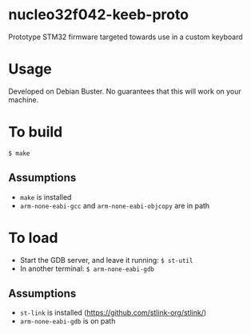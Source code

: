 # nucleo32f042-keeb-proto
Prototype STM32 firmware targeted towards use in a custom keyboard

# Usage
Developed on Debian Buster. No guarantees that this will work on your machine.

# To build
`$ make`

## Assumptions
- `make` is installed
- `arm-none-eabi-gcc` and `arm-none-eabi-objcopy` are in path

# To load
- Start the GDB server, and leave it running: `$ st-util`
- In another terminal: `$ arm-none-eabi-gdb`

## Assumptions
- `st-link` is installed (https://github.com/stlink-org/stlink/)
- `arm-none-eabi-gdb` is on path
